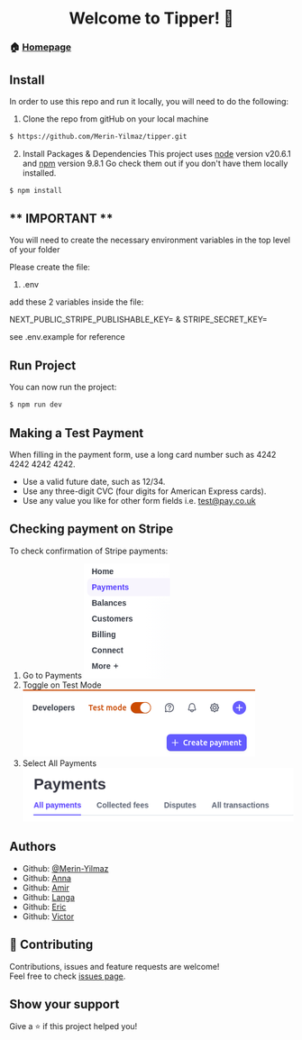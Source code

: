 <h1 align="center">Welcome to Tipper! 👋</h1>



### 🏠 [Homepage]()

## Install

In order to use this repo and run it locally, you will need to do the following:

1. Clone the repo from gitHub on your local machine

```sh
$ https://github.com/Merin-Yilmaz/tipper.git
```

2. Install Packages & Dependencies
   This project uses [node](http://nodejs.org) version v20.6.1 and [npm](https://npmjs.com) version 9.8.1
   Go check them out if you don't have them locally installed.

```sh
$ npm install
```

## ** IMPORTANT **

You will need to create the necessary environment variables in the top level of your folder

Please create the file:

1. .env

add these 2 variables inside the file:

NEXT_PUBLIC_STRIPE_PUBLISHABLE_KEY=
&
STRIPE_SECRET_KEY=

see .env.example for reference


## Run Project

You can now run the project:

```sh
$ npm run dev
```

## Making a Test Payment

When filling in the payment form, use a long card number such as 4242 4242 4242 4242. 

- Use a valid future date, such as 12/34.
- Use any three-digit CVC (four digits for American Express cards).
- Use any value you like for other form fields i.e. test@pay.co.uk

## Checking payment on Stripe

To check confirmation of Stripe payments:

1. Go to Payments
![alt text](image.png)
2. Toggle on Test Mode
![alt text](image-1.png)
3. Select All Payments
![alt text](image-2.png)

## Authors

- Github: [@Merin-Yilmaz](https://github.com/Merin-Yilmaz)
- Github: [Anna](https://github.com/)
- Github: [Amir](https://github.com/)
- Github: [Langa](https://github.com/)
- Github: [Eric](https://github.com/)
- Github: [Victor](https://github.com/)


## 🤝 Contributing

Contributions, issues and feature requests are welcome!<br />Feel free to check [issues page](https://github.com/Merin-Yilmaz/NC-News/issues).

## Show your support

Give a ⭐️ if this project helped you!
